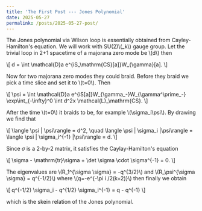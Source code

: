 ```yaml
---
title: 'The First Post --- Jones Polynomial'
date: 2025-05-27
permalink: /posts/2025-05-27-post/
---
```


The Jones polynomial via Wilson loop is essentially obtained from Cayley-Hamilton's equation. We will work with SU(2)\\(_k\\) gauge group.
Let the trivial loop in 2+1 spacetime of a majorana zero mode be \\(d\\) then

\\[
d = \int \mathcal{D}a e^{iS_\mathrm{CS}[a]}W_{\gamma}[a].
\\]

Now for two majorana zero modes they could braid. Before they braid we pick a time slice and set it to \\(t=0\\). Then

\\[
\psi = \int \mathcal{D}a e^{iS[a]}W_{\gamma_-}W_{\gamma^\prime_-} \exp\int_{-\infty}^0 \int d^2x \mathcal{L}_\mathrm{CS}.
\\]

After the time \\(t=0\\) it braids to be, for example \\(\sigma_i\psi\\). By drawing we find that

\\[
\langle \psi | \psi\rangle = d^2, \quad
\langle \psi | \sigma_i |\psi\rangle = \langle \psi | \sigma_i^{-1} |\psi\rangle = d.
\\]

Since $\sigma$ is a 2-by-2 matrix, it satisfies the Caylay-Hamilton's equation

\\[
\sigma - \mathrm{tr}\sigma + \det \sigma \cdot \sigma^{-1} = 0.
\\]

The eigenvalues are \\(R_1^{\sigma \sigma} = -q^{3/2}\\) and \\(R_\psi^{\sigma \sigma} = q^{-1/2}\\) where \\(q=-e^{-\pi i /2(k+2)}\\) then finally we obtain

\\[
q^{-1/2} \sigma_i - q^{1/2} \sigma_i^{-1} = q - q^{-1}
\\]

which is the skein relation of the Jones polynomial.
